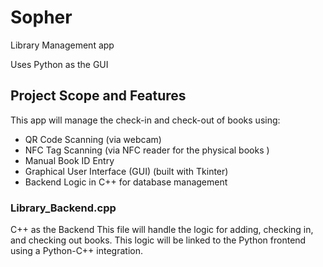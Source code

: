 # Sopher
Library Management app 

Uses Python as the GUI 


## Project Scope and Features
This app will manage the check-in and check-out of books using:
- QR Code Scanning (via webcam)
- NFC Tag Scanning (via NFC reader for the physical books  ) 
- Manual Book ID Entry
- Graphical User Interface (GUI) (built with Tkinter)
- Backend Logic in C++ for database management 


### Library_Backend.cpp
C++ as the Backend
This file will handle the logic for adding, checking in, and checking out books. This logic will be linked to the Python frontend using a Python-C++ integration.
  
